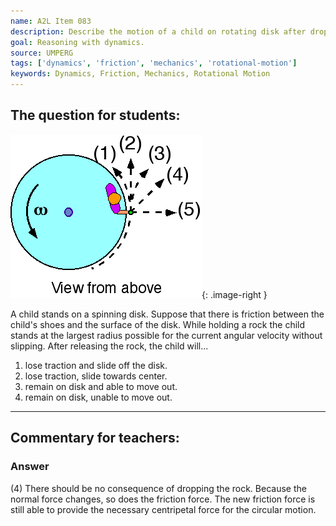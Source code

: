 ```yaml
---
name: A2L Item 083
description: Describe the motion of a child on rotating disk after dropping a rock.
goal: Reasoning with dynamics.
source: UMPERG
tags: ['dynamics', 'friction', 'mechanics', 'rotational-motion']
keywords: Dynamics, Friction, Mechanics, Rotational Motion
---
```


## The question for students:

![Item083_fig1.gif](../images/Item083_fig1.gif){: .image-right } 

A child stands on a spinning disk. Suppose that there is friction
between the child's shoes and the surface of the disk.  While holding a
rock the child stands at the largest radius possible for the current
angular velocity without slipping. After releasing the rock, the child
will...

1. lose traction and slide off the disk.
2. lose traction, slide towards center.
3. remain on disk and able to move out.
4. remain on disk, unable to move out.


<hr/>

## Commentary for teachers:

### Answer

(4) There should be no consequence of dropping the rock. Because the
normal force changes, so does the friction force. The new friction force
is still able to provide the necessary centripetal force for the
circular motion.
